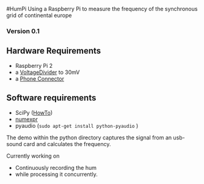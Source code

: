 #HumPi
Using a Raspberry Pi to measure the frequency of the synchronous grid of continental europe

### Version 0.1

## Hardware Requirements
* Raspberry Pi 2
* a [VoltageDivider](https://en.wikipedia.org/wiki/Voltage_divider) to 30mV
* a [Phone Connector](https://en.wikipedia.org/wiki/Phone_connector_%28audio%29)

## Software requirements
* SciPy ([HowTo](http://wyolum.com/numpyscipymatplotlib-on-raspberry-pi/))
* [numexpr](https://github.com/pydata/numexpr)
* pyaudio (`sudo apt-get install python-pyaudio` )

The demo within the python directory captures the signal from an usb-sound card and calculates the frequency.

Currently working on
* Continuously recording the hum
* while processing it concurrently.





